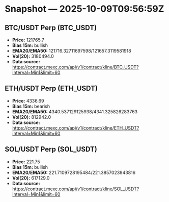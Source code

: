 # Snapshot — 2025-10-09T09:56:59Z

## BTC/USDT Perp (BTC_USDT)
- **Price:** 121765.7
- **Bias 15m:** bullish
- **EMA20/EMA50:** 121716.32711697598/121657.3119581918
- **Vol(20):** 3180494.0
- **Data source:** https://contract.mexc.com/api/v1/contract/kline/BTC_USDT?interval=Min1&limit=60

## ETH/USDT Perp (ETH_USDT)
- **Price:** 4336.69
- **Bias 15m:** bearish
- **EMA20/EMA50:** 4340.537129125938/4341.325826283763
- **Vol(20):** 812942.0
- **Data source:** https://contract.mexc.com/api/v1/contract/kline/ETH_USDT?interval=Min1&limit=60

## SOL/USDT Perp (SOL_USDT)
- **Price:** 221.75
- **Bias 15m:** bullish
- **EMA20/EMA50:** 221.7109728195484/221.3857023943816
- **Vol(20):** 617129.0
- **Data source:** https://contract.mexc.com/api/v1/contract/kline/SOL_USDT?interval=Min1&limit=60
